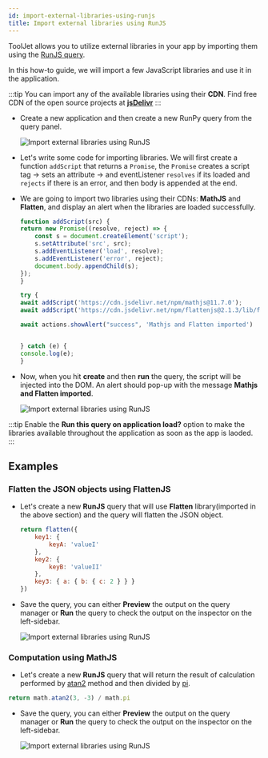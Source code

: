 ```yaml
---
id: import-external-libraries-using-runjs
title: Import external libraries using RunJS
---
```


ToolJet allows you to utilize external libraries in your app by importing them using the [RunJS query](/docs/data-sources/run-js).

In this how-to guide, we will import a few JavaScript libraries and use it in the application.

:::tip
You can import any of the available libraries using their **CDN**. Find free CDN of the open source projects at **[jsDelivr](https://www.jsdelivr.com/)**
:::

- Create a new application and then create a new RunPy query from the query panel.
    <div style={{textAlign: 'center'}}>

    <img className="screenshot-full" src="/img/how-to/import-js/newquery.png" alt="Import external libraries using RunJS" />

    </div>

- Let's write some code for importing libraries. We will first create a function `addScript` that returns a `Promise`, the `Promise` creates a script tag -> sets an attribute -> and eventListener `resolves` if its loaded and `rejects` if there is an error, and then body is appended at the end.
- We are going to import two libraries using their CDNs: **MathJS** and **Flatten**, and display an alert when the libraries are loaded successfully.
    ```js
    function addScript(src) {
    return new Promise((resolve, reject) => {
        const s = document.createElement('script');
        s.setAttribute('src', src);
        s.addEventListener('load', resolve);
        s.addEventListener('error', reject);
        document.body.appendChild(s);
    });
    }

    try {
    await addScript('https://cdn.jsdelivr.net/npm/mathjs@11.7.0');
    await addScript('https://cdn.jsdelivr.net/npm/flattenjs@2.1.3/lib/flatten.min.js');

    await actions.showAlert("success", 'Mathjs and Flatten imported')
    
    
    } catch (e) {
    console.log(e);
    }
    ```

- Now, when you hit **create** and then **run** the query, the script will be injected into the DOM. An alert should pop-up with the message **Mathjs and Flatten imported**.
    
    <div style={{textAlign: 'center'}}>

    <img className="screenshot-full" src="/img/how-to/import-js/imported.png" alt="Import external libraries using RunJS"/>

    </div>
    
:::tip
Enable the **Run this query on application load?** option to make the libraries available throughout the application as soon as the app is laoded.
:::

## Examples

### Flatten the JSON objects using FlattenJS

- Let's create a new **RunJS** query that will use **Flatten** library(imported in the above section) and the query will flatten the JSON object.
    ```js
    return flatten({
        key1: {
            keyA: 'valueI'
        },
        key2: {
            keyB: 'valueII'
        },
        key3: { a: { b: { c: 2 } } }
    })
    ```
- Save the query, you can either **Preview** the output on the query manager or **Run** the query to check the output on the inspector on the left-sidebar.

    <div style={{textAlign: 'center'}}>

    <img className="screenshot-full" src="/img/how-to/import-js/flatten.png" alt="Import external libraries using RunJS"/>

    </div>

### Computation using MathJS

- Let's create a new **RunJS** query that will return the result of calculation performed by [atan2](https://developer.mozilla.org/en-US/docs/Web/JavaScript/Reference/Global_Objects/Math/atan2) method and then divided by [pi](https://developer.mozilla.org/en-US/docs/Web/JavaScript/Reference/Global_Objects/Math/PI).
```js
return math.atan2(3, -3) / math.pi
```

- Save the query, you can either **Preview** the output on the query manager or **Run** the query to check the output on the inspector on the left-sidebar.

    <div style={{textAlign: 'center'}}>

    <img className="screenshot-full" src="/img/how-to/import-js/mathjs.png" alt="Import external libraries using RunJS"/>

    </div>
    